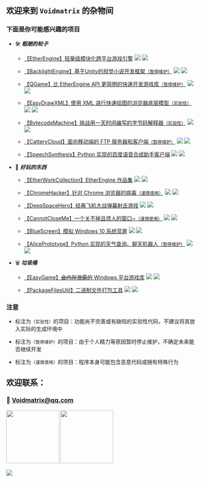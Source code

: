 ## 欢迎来到 `Voidmatrix` 的杂物间

### 下面是你可能感兴趣的项目

+ 🛠 ***粗陋的轮子***

    - [【EtherEngine】轻量级模块化跨平台游戏引擎](https://github.com/VoidmatrixHeathcliff/EtherEngine)
    [![](https://img.shields.io/github/stars/VoidmatrixHeathcliff/EtherEngine.svg?&label=★&labelColor=orange&color=yellow)](https://github.com/VoidmatrixHeathcliff/EtherEngine/stargazers)
    [![](https://img.shields.io/github/forks/VoidmatrixHeathcliff/EtherEngine.svg?&label=ி&labelColor=green&color=blue)](https://github.com/VoidmatrixHeathcliff/EtherEngine/network/members)
    
    - [【BacklightEngine】基于Unity的视觉小说开发框架`（暂停维护）`](https://github.com/VoidmatrixHeathcliff/BacklightEngine)
    [![](https://img.shields.io/github/stars/VoidmatrixHeathcliff/BacklightEngine.svg?&label=★&labelColor=orange&color=yellow)](https://github.com/VoidmatrixHeathcliff/BacklightEngine/stargazers)
    [![](https://img.shields.io/github/forks/VoidmatrixHeathcliff/BacklightEngine.svg?&label=ி&labelColor=green&color=blue)](https://github.com/VoidmatrixHeathcliff/BacklightEngine/network/members)

    - [【QGame】比 EtherEngine API 更简明的快速开发游戏库`（暂停维护）`](https://github.com/VoidmatrixHeathcliff/QGame)
    [![](https://img.shields.io/github/stars/VoidmatrixHeathcliff/QGame.svg?&label=★&labelColor=orange&color=yellow)](https://github.com/VoidmatrixHeathcliff/QGame/stargazers)
    [![](https://img.shields.io/github/forks/VoidmatrixHeathcliff/QGame.svg?&label=ி&labelColor=green&color=blue)](https://github.com/VoidmatrixHeathcliff/QGame/network/members)

    - [【EasyDrawXML】使用 XML 进行快速绘图的浏览器底层模型`（实验性）`](https://github.com/VoidmatrixHeathcliff/EasyDrawXML)
    [![](https://img.shields.io/github/stars/VoidmatrixHeathcliff/EasyDrawXML.svg?&label=★&labelColor=orange&color=yellow)](https://github.com/VoidmatrixHeathcliff/EasyDrawXML/stargazers)
    [![](https://img.shields.io/github/forks/VoidmatrixHeathcliff/EasyDrawXML.svg?&label=ி&labelColor=green&color=blue)](https://github.com/VoidmatrixHeathcliff/EasyDrawXML/network/members)

    - [【BytecodeMachine】挑战用一天时间编写的字节码解释器`（实验性）`](https://github.com/VoidmatrixHeathcliff/BytecodeMachine)
    [![](https://img.shields.io/github/stars/VoidmatrixHeathcliff/BytecodeMachine.svg?&label=★&labelColor=orange&color=yellow)](https://github.com/VoidmatrixHeathcliff/BytecodeMachine/stargazers)
    [![](https://img.shields.io/github/forks/VoidmatrixHeathcliff/BytecodeMachine.svg?&label=ி&labelColor=green&color=blue)](https://github.com/VoidmatrixHeathcliff/BytecodeMachine/network/members)

    - [【CatteryCloud】面向移动端的 FTP 服务器和客户端`（暂停维护）`](https://github.com/VoidmatrixHeathcliff/CatteryCloud)
    [![](https://img.shields.io/github/stars/VoidmatrixHeathcliff/CatteryCloud.svg?&label=★&labelColor=orange&color=yellow)](https://github.com/VoidmatrixHeathcliff/CatteryCloud/stargazers)
    [![](https://img.shields.io/github/forks/VoidmatrixHeathcliff/CatteryCloud.svg?&label=ி&labelColor=green&color=blue)](https://github.com/VoidmatrixHeathcliff/CatteryCloud/network/members)

    - [【SpeechSynthesis】Python 实现的百度语音合成助手客户端](https://github.com/VoidmatrixHeathcliff/SpeechSynthesis)
    [![](https://img.shields.io/github/stars/VoidmatrixHeathcliff/SpeechSynthesis.svg?&label=★&labelColor=orange&color=yellow)](https://github.com/VoidmatrixHeathcliff/SpeechSynthesis/stargazers)
    [![](https://img.shields.io/github/forks/VoidmatrixHeathcliff/SpeechSynthesis.svg?&label=ி&labelColor=green&color=blue)](https://github.com/VoidmatrixHeathcliff/SpeechSynthesis/network/members)


+ 🎈 ***好玩的东西***

    - [【EtherWorkCollection】EtherEngine 作品集](https://github.com/VoidmatrixHeathcliff/EtherWorkCollection)
    [![](https://img.shields.io/github/stars/VoidmatrixHeathcliff/EtherWorkCollection.svg?&label=★&labelColor=orange&color=yellow)](https://github.com/VoidmatrixHeathcliff/EtherWorkCollection/stargazers)
    [![](https://img.shields.io/github/forks/VoidmatrixHeathcliff/EtherWorkCollection.svg?&label=ி&labelColor=green&color=blue)](https://github.com/VoidmatrixHeathcliff/EtherWorkCollection/network/members)

    - [【ChromeHacker】针对 Chrome 浏览器的病毒`（谨慎使用）`](https://github.com/VoidmatrixHeathcliff/ChromeHacker)
    [![](https://img.shields.io/github/stars/VoidmatrixHeathcliff/ChromeHacker.svg?&label=★&labelColor=orange&color=yellow)](https://github.com/VoidmatrixHeathcliff/ChromeHacker/stargazers)
    [![](https://img.shields.io/github/forks/VoidmatrixHeathcliff/ChromeHacker.svg?&label=ி&labelColor=green&color=blue)](https://github.com/VoidmatrixHeathcliff/ChromeHacker/network/members)

    - [【DeepSpaceHero】经典飞机大战弹幕射击游戏](https://github.com/VoidmatrixHeathcliff/DeepSpaceHero)
    [![](https://img.shields.io/github/stars/VoidmatrixHeathcliff/DeepSpaceHero.svg?&label=★&labelColor=orange&color=yellow)](https://github.com/VoidmatrixHeathcliff/DeepSpaceHero/stargazers)
    [![](https://img.shields.io/github/forks/VoidmatrixHeathcliff/DeepSpaceHero.svg?&label=ி&labelColor=green&color=blue)](https://github.com/VoidmatrixHeathcliff/DeepSpaceHero/network/members)

    - [【CannotCloseMe】一个关不掉且烦人的窗口~`（谨慎使用）`](https://github.com/VoidmatrixHeathcliff/CannotCloseMe)
    [![](https://img.shields.io/github/stars/VoidmatrixHeathcliff/CannotCloseMe.svg?&label=★&labelColor=orange&color=yellow)](https://github.com/VoidmatrixHeathcliff/CannotCloseMe/stargazers)
    [![](https://img.shields.io/github/forks/VoidmatrixHeathcliff/CannotCloseMe.svg?&label=ி&labelColor=green&color=blue)](https://github.com/VoidmatrixHeathcliff/CannotCloseMe/network/members)

    - [【BlueScreen】模拟 Windows 10 系统蓝屏](https://github.com/VoidmatrixHeathcliff/BlueScreen)
    [![](https://img.shields.io/github/stars/VoidmatrixHeathcliff/BlueScreen.svg?&label=★&labelColor=orange&color=yellow)](https://github.com/VoidmatrixHeathcliff/BlueScreen/stargazers)
    [![](https://img.shields.io/github/forks/VoidmatrixHeathcliff/BlueScreen.svg?&label=ி&labelColor=green&color=blue)](https://github.com/VoidmatrixHeathcliff/BlueScreen/network/members)

    - [【AlicePrototype】Python 实现的天气查询、聊天机器人`（暂停维护）`](https://github.com/VoidmatrixHeathcliff/AlicePrototype)
    [![](https://img.shields.io/github/stars/VoidmatrixHeathcliff/AlicePrototype.svg?&label=★&labelColor=orange&color=yellow)](https://github.com/VoidmatrixHeathcliff/AlicePrototype/stargazers)
    [![](https://img.shields.io/github/forks/VoidmatrixHeathcliff/AlicePrototype.svg?&label=ி&labelColor=green&color=blue)](https://github.com/VoidmatrixHeathcliff/AlicePrototype/network/members)

+ 🗑 ***垃圾桶***

    - [【EasyGame】~~会内存泄露的~~ Windows 平台游戏库](https://github.com/VoidmatrixHeathcliff/EasyGame)
    [![](https://img.shields.io/github/stars/VoidmatrixHeathcliff/EasyGame.svg?&label=★&labelColor=orange&color=yellow)](https://github.com/VoidmatrixHeathcliff/EasyGame/stargazers)
    [![](https://img.shields.io/github/forks/VoidmatrixHeathcliff/EasyGame.svg?&label=ி&labelColor=green&color=blue)](https://github.com/VoidmatrixHeathcliff/EasyGame/network/members)

    - [【PackageFilesUtil】二进制文件打包工具](https://github.com/VoidmatrixHeathcliff/PackageFilesUtil)
    [![](https://img.shields.io/github/stars/VoidmatrixHeathcliff/PackageFilesUtil.svg?&label=★&labelColor=orange&color=yellow)](https://github.com/VoidmatrixHeathcliff/PackageFilesUtil/stargazers)
    [![](https://img.shields.io/github/forks/VoidmatrixHeathcliff/PackageFilesUtil.svg?&label=ி&labelColor=green&color=blue)](https://github.com/VoidmatrixHeathcliff/PackageFilesUtil/network/members)


### 注意

+ 标注为`（实验性）`的项目：功能尚不完善或有缺陷的实验性代码，不建议将其放入实际的生成环境中

+ 标注为`（暂停维护）`的项目：由于个人精力等原因暂时停止维护，不确定未来能否继续开发

+ 标注为`（谨慎使用）`的项目：程序本身可能包含恶意代码或拥有特殊行为

## 欢迎联系：

### 📧 Voidmatrix@qq.com

<b>
<image src='https://github-readme-stats.vercel.app/api?username=VoidmatrixHeathcliff&show_icons=true&theme=calm' height= 141></image>
</b>
<b>
<image src='https://github-readme-stats.vercel.app/api/top-langs/?username=VoidmatrixHeathcliff&layout=compact&theme=calm ' height= 141></image>
</b>

<image src='https://github-profile-trophy.vercel.app/?username=VoidmatrixHeathcliff&theme=nord'></image>